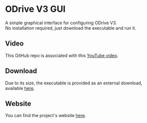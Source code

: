 # ODrive V3 GUI

A simple graphical interface for configuring ODrive V3.  
No installation required, just download the executable and run it.

## Video  
This GitHub repo is associated with this [YouTube video](https://www.youtube.com/watch?v=tPq89fzb6Mw).

## Download  
Due to its size, the executable is provided as an external download, available [here](https://drive.google.com/uc?export=download&id=129Qsbz48723BkJwVFzX4hOuLiNGyXbP5).

## Website
You can find the project's website [here](https://stijnsprojects.github.io/ODrive-V3-GUI/).

